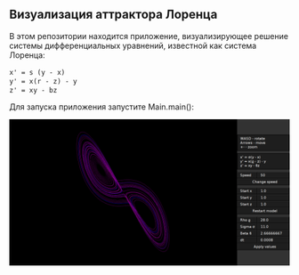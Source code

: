 ## Визуализация аттрактора Лоренца

В этом репозитории находится приложение, визуализирующее решение системы дифференциальных уравнений, известной как система Лоренца:

    x' = s (y - x)
    y' = x(r - z) - y
    z' = xy - bz

Для запуска приложения запустите Main.main():

![alt text](LorenzSystemView.png)
